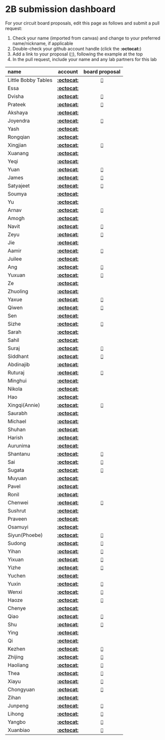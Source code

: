 # 2B submission dashboard


For your circuit board proposals, edit this page as follows and submit a pull request:
1. Check your name (imported from canvas) and change to your preferred name/nickname, if applicable
2. Double-check your github account handle (click the **:octocat:**)
3. Add a link to your proposal (`📌`), following the example at the top
4. In the pull request, include your name and any lab partners for this lab


| name                |                        account                         |                        board proposal                        |
| :------------------ | :----------------------------------------------------: | :----------------------------------------------------------: |
| Little Bobby Tables |         [**:octocat:**](https://xkcd.com/327/)         | [`📌`](https://www.explainxkcd.com/wiki/index.php/Little_Bobby_Tables) |
| Essa                |      [**:octocat:**](https://github.com/essaalk)       |                                                              |
| Dvisha              |      [**:octocat:**](https://github.com/dvishab)       | [`📌`](https://docs.google.com/document/d/1S8FRkwQQhEYfprPQ83MPl8qtN2SejIz1PUUWwOHY-D4/edit) |
| Prateek             |  [**:octocat:**](https://github.com/prateekbashista)   | [`📌`](https://github.com/prateekbashista/ESE-5190-Documents/blob/39fc4a9d17130083324c1595c44e241c5d47742f/Board%20Proposal.md) |
| Akshaya             |    [**:octocat:**](https://github.com/AkshayaBhati)    |                                                              |
| Joyendra            |      [**:octocat:**](https://github.com/joyendra)      | [`📌`](https://github.com/joyendra/ESE519-Lab2-intoTheVoid/blob/main/Lab%202B/board_proposal.md) |
| Yash                |      [**:octocat:**](https://github.com/yash-mb)       |                                                              |
| Rongqian            |     [**:octocat:**](https://github.com/WillChan9)      |                                                              |
| Xingjian            |  [**:octocat:**](https://github.com/AndYmeisterrrrr)   | [`📌`](https://github.com/AndYmeisterrrrr/ese5190_lab2BXingjian-Chen) |
| Xuanang             |  [**:octocat:**](https://github.com/IndigoQuadratic)   |                                                              |
| Yeqi                |     [**:octocat:**](https://github.com/villyye97)      |                                                              |
| Yuan                |      [**:octocat:**](https://github.com/ChiYuan9)      |       [`📌`](https://github.com/ChiYuan9/ESE5190-Lab2B)       |
| James               |     [**:octocat:**](https://github.com/jciardullo)     | [`📌`](https://github.com/jciardullo/ese519-lab2b-proposal/blob/main/README.md) |
| Satyajeet           |   [**:octocat:**](https://github.com/satyajeetburla)   |   [`📌`](https://github.com/satyajeetburla/Lab-2B-Proposal)   |
| Soumya              |  [**:octocat:**](https://github.com/unlim-int-soumya)  |                                                              |
| Yu                  |    [**:octocat:**](https://github.com/skyfall88888)    |                                                              |
| Arnav               |     [**:octocat:**](https://github.com/arnavgadre)     | [`📌`](https://github.com/arnavgadre/Lab2b_esp_Arnav/blob/main/README.md) |
| Amogh               |    [**:octocat:**](https://github.com/amoghgajare)     |                                                              |
| Navit               |      [**:octocat:**](https://github.com/navgill4)      |   [`📌`](https://github.com/navgill4/LAB2B-Board-proposal)    |
| Zeyu                |       [**:octocat:**](https://github.com/zgu74)        | [`📌`](https://github.com/zgu74/ESE-5190-Lab-2B-proposal.git) |
| Jie                 |     [**:octocat:**](https://github.com/katrinaji)      |                                                              |
| Aamir               | [**:octocat:**](https://github.com/aamirabbaskhambaty) | [`📌`](https://github.com/aamirabbaskhambaty/ESE519-401-Lab2B-Proposal) |
| Juilee              |     [**:octocat:**](https://github.com/JuiUpenn11)     |                                                              |
| Ang                 |      [**:octocat:**](https://github.com/AngLi-00)      | [`📌`](https://github.com/AngLi-00/ese5190-lab2b/blob/main/README.md) |
| Yuxuan              |    [**:octocat:**](https://github.com/Yuxuan-Li295)    |     [`📌`](https://github.com/anniepan8215/ESE519_lab2B)      |
| Ze                  |    [**:octocat:**](https://github.com/kop123meter)     |                                                              |
| Zhuoling            |     [**:octocat:**](https://github.com/Zhuoling11)     |                                                              |
| Yaxue               |      [**:octocat:**](https://github.com/Maxi0427)      | [`📌`](https://github.com/Maxi0427/ESE519_lab2b/blob/main/Readme.md) |
| Qiwen               |       [**:octocat:**](https://github.com/Dang0v)       |   [`📌`](https://github.com/Dang0v/ese5190-lab02b-proposal)   |
| Sen                 |       [**:octocat:**](https://github.com/SEN316)       |                                                              |
| Sizhe               |     [**:octocat:**](https://github.com/MaxMa6150)      | [`📌`](https://github.com/MaxMa6150/LAB2B_Proposal/blob/main/README.md) |
| Sarah               |      [**:octocat:**](https://github.com/samalott)      |                                                              |
| Sahil               |     [**:octocat:**](https://github.com/Sahil-M-M)      |                                                              |
| Suraj               |  [**:octocat:**](https://github.com/SurajMarthy1001)   | [`📌`](https://github.com/SurajMarthy1001/ESE5190_2B_Proposal_SURAJ/blob/aa3fe5352bfb0501f3149bd43af39a714a96ba21/README.md) |
| Siddhant            |    [**:octocat:**](https://github.com/Siddmathur14)    | [`📌`](https://github.com/Siddmathur14/ESE-5190_Lab_2B/blob/main/README.md) |
| Abdinajib           |      [**:octocat:**](https://github.com/Abdi1717)      |                                                              |
| Ruturaj             |      [**:octocat:**](https://github.com/Ruturajn)      | [`📌`](https://github.com/Ruturajn/Lab2b-esp/blob/main/README.md) |
| Minghui             |      [**:octocat:**](https://github.com/minghuin)      |                                                              |
| Nikola              |      [**:octocat:**](https://github.com/ndobrad)       |                                                              |
| Hao                 |      [**:octocat:**](https://github.com/ryanhpan)      |                                                              |
| Xingqi(Annie)       |    [**:octocat:**](https://github.com/anniepan8215)    |   [`📌`](https://github.com/anniepan8215/ESE519_lab2B.git)    |
| Saurabh             | [**:octocat:**](https://github.com/saurabhparulekar24) |                                                              |
| Michael             |      [**:octocat:**](https://github.com/mvpeters)      |                                                              |
| Shuhan              |      [**:octocat:**](https://github.com/QSHANSSS)      |                                                              |
| Harish              |   [**:octocat:**](https://github.com/harishramesh98)   |                                                              |
| Aurunima            |      [**:octocat:**](https://github.com/Aurunima)      |                                                              |
| Shantanu            |     [**:octocat:**](https://github.com/Shantykins)     | [`📌`](https://github.com/Shantykins/ESE519_LAB2B/blob/main/README.md) |
| Sai                 |    [**:octocat:**](https://github.com/koushik-sss)     |    [`📌`](https://github.com/koushik-sss/2B-PROPOSAL-SAI)     |
| Sugata              |    [**:octocat:**](https://github.com/sugahiraeth)     | [`📌`](https://github.com/sugahiraeth/Lab2Bese5190/blob/main/README.md) |
| Muyuan              |     [**:octocat:**](https://github.com/ILandingI)      |                                                              |
| Pavel               |   [**:octocat:**](https://github.com/pashashusharin)   |                                                              |
| Ronil               |     [**:octocat:**](https://github.com/ronils428)      |                                                              |
| Chenwei             |    [**:octocat:**](https://github.com/Chenwei-Tang)    | [`📌`](https://github.com/Chenwei-Tang/lab2B/blob/main/proposal.md) |
| Sushrut             |   [**:octocat:**](https://github.com/sushrut-upenn)    |                                                              |
| Praveen             |  [**:octocat:**](https://github.com/Praveen-Raj-u-s)   |                                                              |
| Osamuyi             |     [**:octocat:**](https://github.com/Osamuyi97)      |                                                              |
| Siyun(Phoebe)       |     [**:octocat:**](https://github.com/Phoebe-www)     |     [`📌`](https://github.com/Phoebe-www/Lab2b_Proposal)      |
| Sudong              |    [**:octocat:**](https://github.com/sudong-wang)     |    [`📌`]( https://github.com/sudong-wang/lab-2b-proposal)    |
| Yihan               |     [**:octocat:**](https://github.com/WenyuWang1)     | [`📌`]( https://github.com/WenyuWang1/ESE519-401-Lab2B-Proposal.git) |
| Yixuan              |      [**:octocat:**](https://github.com/Sharonun)      |   [`📌`](https://github.com/Sharonun/Lab2B-brief-proposal)    |
| Yizhe               |      [**:octocat:**](https://github.com/ApolloW1)      |       [`📌`](https://github.com/ApolloW1/ESE519_lab2b)        |
| Yuchen              |   [**:octocat:**](https://github.com/YuchenWang0303)   |                                                              |
| Yuxin               |      [**:octocat:**](https://github.com/Ariiees)       |   [`📌`](https://github.com/anniepan8215/ESE519_lab2B.git)    |
| Wenxi               |     [**:octocat:**](https://github.com/wenxiwei00)     | [`📌`](https://github.com/wenxiwei00/lab-2B/blob/main/README.md) |
| Haoze               |       [**:octocat:**](https://github.com/TomGoh)       | [`📌`](https://github.com/TomGoh/ese5190-logs/blob/main/Lab%202B%20RP2040%20Expansion%20Proposal.md ) |
| Chenye              |    [**:octocat:**](https://github.com/xcyxcyxcyxcy)    |                                                              |
| Qiao                |    [**:octocat:**](https://github.com/23qiaoqiaoo)     | [`📌`](https://github.com/23qiaoqiaoo/ese519-lab2-proposal.git) |
| Shu                 |       [**:octocat:**](https://github.com/shux3)        | [`📌`](https://github.com/shux3/ese5190_lab2B_proposal/blob/main/README.md) |
| Ying                |    [**:octocat:**](https://github.com/real-YingXu)     |                                                              |
| Qi                  |      [**:octocat:**](https://github.com/sueqixue)      |                                                              |
| Kezhen              |     [**:octocat:**](https://github.com/akiyamask)      | [`📌`](https://github.com/akiyamask/Proposal-519/blob/main/README.md) |
| Zhijing             |      [**:octocat:**](https://github.com/ZhijingY)      | [`📌`](https://github.com/ZhijingY/ESE519_Lab2B/blob/main/README.md) |
| Haoliang            |    [**:octocat:**](https://github.com/HaoliangYou)     | [`📌`](https://github.com/HaoliangYou/ese5190-2022-lab2b-proposal) |
| Thea                |       [**:octocat:**](https://github.com/Thea-E)       | [`📌`](https://docs.google.com/document/d/1-GNJAQVkn35uTLNDhJ7taiKcqtca-plt31z2pwUq-nw/edit?usp=sharing) |
| Xiayu               |       [**:octocat:**](https://github.com/Xiaayu)       | [`📌`](https://github.com/Xiaayu/Lab2_Proposal/blob/main/README.md) |
| Chongyuan           |     [**:octocat:**](https://github.com/Ryan66666)      |      [`📌`](https://github.com/Ryan66666/lab2bproposal)       |
| Zihan               |     [**:octocat:**](https://github.com/zizhanghan)     |                                                              |
| Junpeng             |       [**:octocat:**](https://github.com/PZZ97)        |       [`📌`](https://github.com/PZZ97/ese519-lab2b-all)       |
| Lihong              |     [**:octocat:**](https://github.com/lihzhao14)      | [`📌`](https://github.com/lihzhao14/ese-5190-lab2-B/blob/main/Proposal.md) |
| Yangbo              |      [**:octocat:**](https://github.com/yangbozh)      | [`📌`](https://github.com/yangbozh/ese519_codes/blob/main/lab2b/README.md) |
| Xuanbiao            |       [**:octocat:**](https://github.com/AkoZhu)       |    [`📌`](https://github.com/AkoZhu/ese5190-lab2bPreview)     |
